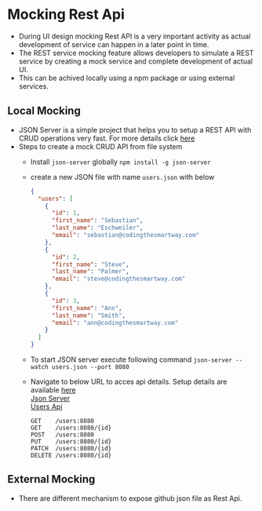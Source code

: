 # Mocking Rest Api

- During UI design mocking Rest API is a very important activity as actual development of service can happen in a later point in time. 
- The REST service mocking feature allows developers to simulate a REST service by creating a mock service and complete development of actual UI.
- This can be achived locally using a npm package or using external services.

## Local Mocking
- JSON Server is a simple project that helps you to setup a REST API with CRUD operations very fast. For more details click [here](https://github.com/typicode/json-server)
- Steps to create a mock CRUD API from file system
  - Install `json-server` globally
    `npm install -g json-server`
  - create a new JSON file with name `users.json` with below
    ```json
    {
      "users": [
        {
          "id": 1,
          "first_name": "Sebastian",
          "last_name": "Eschweiler",
          "email": "sebastian@codingthesmartway.com"
        },
        {
          "id": 2,
          "first_name": "Steve",
          "last_name": "Palmer",
          "email": "steve@codingthesmartway.com"
        },
        {
          "id": 3,
          "first_name": "Ann",
          "last_name": "Smith",
          "email": "ann@codingthesmartway.com"
        }
      ]
    }
    ```
  - To start JSON server execute following command
    `json-server --watch users.json --port 8080`
  - Navigate to below URL to acces api details. Setup details are available [here](../02-MyDev/02/mocking)  
    [Json Server](http://localhost:8080)   
    [Users Api](http://localhost:8080/users)

     ```text
     GET    /users:8080
     GET    /users:8080/{id}
     POST   /users:8080
     PUT    /users:8080/{id}
     PATCH  /users:8080/{id}
     DELETE /users:8080/{id}
     ```

## External Mocking
- There are different mechanism to expose github json file as Rest Api.
